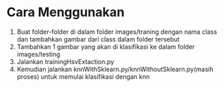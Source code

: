# Cara Menggunakan
1. Buat folder-folder di dalam folder images/traning dengan nama class dan tambahkan gambar dari class dalam folder tersebut
2. Tambahkan 1 gambar yang akan di klasifikasi ke dalam folder images/testing
3. Jalankan trainingHsvExtaction.py
4. Kemudian jalankan knnWithSklearn.py/knnWithoutSklearn.py(masih proses) untuk memulai klasifikasi dengan knn